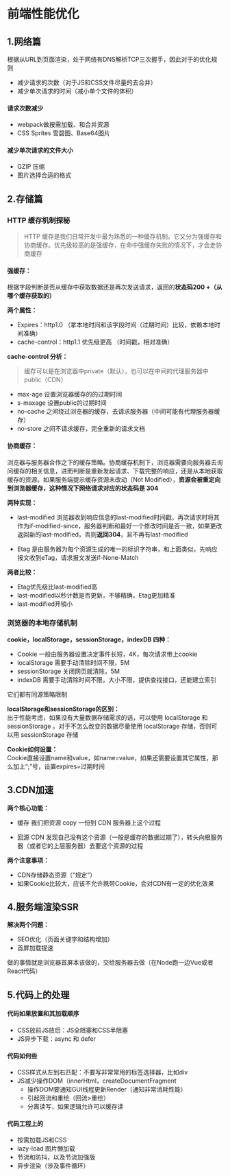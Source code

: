 # 前端性能优化

## 1.网络篇
根据从URL到页面渲染，处于网络有DNS解析TCP三次握手，因此对于的优化规则

- 减少请求的次数（对于JS和CSS文件尽量的去合并）
- 减少单次请求的时间（减小单个文件的体积）

#### 请求次数减少
- webpack做按需加载、和合并资源
- CSS Sprites 雪碧图、Base64图片

#### 减少单次请求的文件大小
- GZIP 压缩
- 图片选择合适的格式


## 2.存储篇

### HTTP 缓存机制探秘
> HTTP 缓存是我们日常开发中最为熟悉的一种缓存机制。它又分为强缓存和协商缓存。优先级较高的是强缓存，在命中强缓存失败的情况下，才会走协商缓存

#### 强缓存：
根据字段判断是否从缓存中获取数据还是再次发送请求，返回的**状态码200 +（从哪个缓存获取的）**     

**两个属性：**
- Expires：http1.0 （拿本地时间和该字段时间（过期时间）比较，依赖本地时间准确）
- cache-control：http1.1 优先级更高 （时间戳，相对准确）

**cache-control 分析：**
> 缓存可以是在浏览器中private（默认），也可以在中间的代理服务器中public（CDN）
- max-age  设置浏览器缓存的的过期时间
- s-maxage 设置public的过期时间
- no-cache 之间绕过浏览器的缓存，去请求服务器（中间可能有代理服务器缓存）
- no-store 之间不请求缓存，完全重新的请求文档

#### 协商缓存：
浏览器与服务器合作之下的缓存策略。协商缓存机制下，浏览器需要向服务器去询问缓存的相关信息，进而判断是重新发起请求、下载完整的响应，还是从本地获取缓存的资源。如果服务端提示缓存资源未改动（Not Modified），**资源会被重定向到浏览器缓存，这种情况下网络请求对应的状态码是 304**

**两种实现：**
- last-modified 浏览器收到响应信息的last-modified时间戳，再次请求时将其作为if-modified-since，服务器判断和最好一个修改时间是否一致，如果更改返回新的last-modified，否则**返回304**，且不再有last-modified
    
- Etag 是由服务器为每个资源生成的唯一的标识字符串，和上面类似，先响应报文收到eTag，请求报文发送if-None-Match

**两者比较：**
- Etag优先级比last-modified高
- last-modified以秒计数是否更新，不够精确，Etag更加精准
- last-modified开销小

### 浏览器的本地存储机制
**cookie，localStorage，sessionStorage，indexDB 四种：**
- Cookie 一般由服务器设置决定事件长短，4K，每次请求带上cookie
- localStorage 需要手动清除时间不限，5M
- sessionStorage 关闭网页就清除，5M
- indexDB 需要手动清除时间不限，大小不限，提供查找接口，还能建立索引

它们都有同源策略限制

**localStorage和sessionStorage的区别：**        
出于性能考虑，如果没有大量数据存储需求的话，可以使用 localStorage 和 sessionStorage 。对于不怎么改变的数据尽量使用 localStorage 存储，否则可以用 sessionStorage 存储
	
**Cookie如何设置：**        
Cookie直接设置name和value，如name=value，如果还需要设置其它属性，那么加上“;”号，设置expires=过期时间


## 3.CDN加速
**两个核心功能：**
- 缓存
我们把资源 copy 一份到 CDN 服务器上这个过程

- 回源
CDN 发现自己没有这个资源（一般是缓存的数据过期了），转头向根服务器（或者它的上层服务器）去要这个资源的过程

**两个注意事项：**
- CDN存储静态资源（“规定”）
- 如果Cookie比较大，应该不允许携带Cookie，会对CDN有一定的优化效果

## 4.服务端渲染SSR
**解决两个问题：**
- SEO优化（页面关键字和结构增加）
- 首屏加载提速

做的事情就是浏览器首屏本该做的，交给服务器去做（在Node跑一边Vue或者React代码）

## 5.代码上的处理

#### 代码如果放置和其加载顺序
- CSS放前JS放后：JS全阻塞和CSS半阻塞
- JS异步下载：async 和 defer

#### 代码如何些
- CSS样式从左到右匹配：不要写非常常用的标签选择器，比如div
- JS减少操作DOM（innerHtml，createDocumentFragment
    - 操作DOM要通知GUI线程更新Render（通知非常消耗性能）
    - 引起回流和重绘（回流>重绘）
    - 分离读写，如果逻辑允许可以缓存读

#### 代码工程上的
- 按需加载JS和CSS
- lazy-load 图片懒加载
- 节流和防抖，以及节流加强版
- 异步渲染（涉及事件循环）
